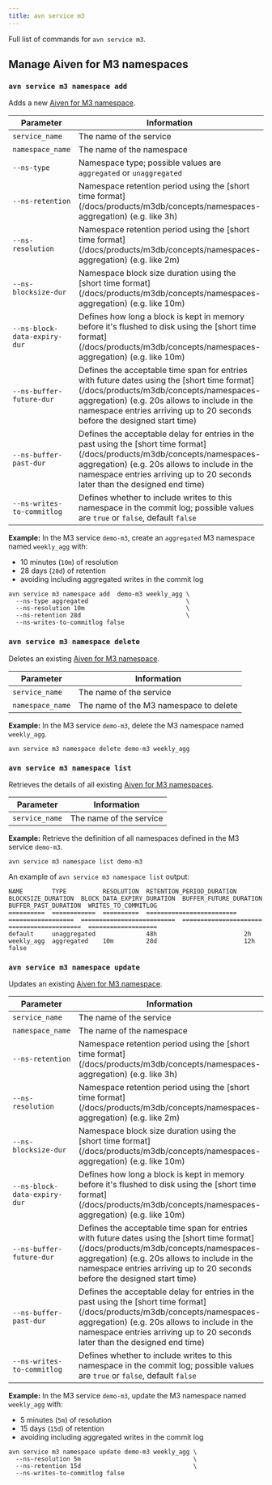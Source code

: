 ```yaml
---
title: avn service m3
---
```


Full list of commands for `avn service m3`.

## Manage Aiven for M3 namespaces

### `avn service m3 namespace add`

Adds a new
[Aiven for M3 namespace](/docs/products/m3db/concepts/namespaces-aggregation).

<table>
  <thead>
    <tr>
      <th>Parameter</th>
      <th>Information</th>
    </tr>
  </thead>
  <tbody>
    <tr>
      <td><code>service_name</code></td>
      <td>The name of the service</td>
    </tr>
    <tr>
      <td><code>namespace_name</code></td>
      <td>The name of the namespace</td>
    </tr>
    <tr>
      <td><code>--ns-type</code></td>
      <td>Namespace type; possible values are <code>aggregated</code> or <code>unaggregated</code></td>
    </tr>
    <tr>
      <td><code>--ns-retention</code></td>
      <td>Namespace retention period using the [short time format](/docs/products/m3db/concepts/namespaces-aggregation) (e.g. like 3h)</td>
    </tr>
    <tr>
      <td><code>--ns-resolution</code></td>
      <td>Namespace retention period using the [short time format](/docs/products/m3db/concepts/namespaces-aggregation) (e.g. like 2m)</td>
    </tr>
    <tr>
      <td><code>--ns-blocksize-dur</code></td>
      <td>Namespace block size duration using the [short time format](/docs/products/m3db/concepts/namespaces-aggregation) (e.g. like 10m)</td>
    </tr>
    <tr>
      <td><code>--ns-block-data-expiry-dur</code></td>
      <td>Defines how long a block is kept in memory before it's flushed to disk using the [short time format](/docs/products/m3db/concepts/namespaces-aggregation) (e.g. like 10m)</td>
    </tr>
    <tr>
      <td><code>--ns-buffer-future-dur</code></td>
      <td>Defines the acceptable time span for entries with future dates using the [short time format](/docs/products/m3db/concepts/namespaces-aggregation) (e.g. 20s allows to include in the namespace entries arriving up to 20 seconds before the designed start time)</td>
    </tr>
    <tr>
      <td><code>--ns-buffer-past-dur</code></td>
      <td>Defines the acceptable delay for entries in the past using the [short time format](/docs/products/m3db/concepts/namespaces-aggregation) (e.g. 20s allows to include in the namespace entries arriving up to 20 seconds later than the designed end time)</td>
    </tr>
    <tr>
      <td><code>--ns-writes-to-commitlog</code></td>
      <td>Defines whether to include writes to this namespace in the commit log; possible values are <code>true</code> or <code>false</code>, default <code>false</code></td>
    </tr>
  </tbody>
</table>


**Example:** In the M3 service `demo-m3`, create an `aggregated` M3
namespace named `weekly_agg` with:

-   10 minutes (`10m`) of resolution
-   28 days (`28d`) of retention
-   avoiding including aggregated writes in the commit log

```
avn service m3 namespace add  demo-m3 weekly_agg \
  --ns-type aggregated                           \
  --ns-resolution 10m                            \
  --ns-retention 28d                             \
  --ns-writes-to-commitlog false
```

### `avn service m3 namespace delete`

Deletes an existing
[Aiven for M3 namespace](/docs/products/m3db/concepts/namespaces-aggregation).

| Parameter        | Information                            |
| ---------------- | -------------------------------------- |
| `service_name`   | The name of the service                |
| `namespace_name` | The name of the M3 namespace to delete |

**Example:** In the M3 service `demo-m3`, delete the M3 namespace named
`weekly_agg`.

```
avn service m3 namespace delete demo-m3 weekly_agg
```

### `avn service m3 namespace list`

Retrieves the details of all existing
[Aiven for M3 namespaces](/docs/products/m3db/concepts/namespaces-aggregation).

| Parameter      | Information             |
| -------------- | ----------------------- |
| `service_name` | The name of the service |

**Example:** Retrieve the definition of all namespaces defined in the M3
service `demo-m3`.

```
avn service m3 namespace list demo-m3
```

An example of `avn service m3 namespace list` output:

``` text
NAME        TYPE          RESOLUTION  RETENTION_PERIOD_DURATION  BLOCKSIZE_DURATION  BLOCK_DATA_EXPIRY_DURATION  BUFFER_FUTURE_DURATION  BUFFER_PAST_DURATION  WRITES_TO_COMMITLOG
==========  ============  ==========  =========================  ==================  ==========================  ======================  ====================  ===================
default     unaggregated              48h                        2h
weekly_agg  aggregated    10m         28d                        12h                                                                                           false
```

### `avn service m3 namespace update`

Updates an existing
[Aiven for M3 namespace](/docs/products/m3db/concepts/namespaces-aggregation).

<table>
  <thead>
    <tr>
      <th>Parameter</th>
      <th>Information</th>
    </tr>
  </thead>
  <tbody>
    <tr>
      <td><code>service_name</code></td>
      <td>The name of the service</td>
    </tr>
    <tr>
      <td><code>namespace_name</code></td>
      <td>The name of the namespace</td>
    </tr>
    <tr>
      <td><code>--ns-retention</code></td>
      <td>Namespace retention period using the [short time format](/docs/products/m3db/concepts/namespaces-aggregation) (e.g. like 3h)</td>
    </tr>
    <tr>
      <td><code>--ns-resolution</code></td>
      <td>Namespace retention period using the [short time format](/docs/products/m3db/concepts/namespaces-aggregation) (e.g. like 2m)</td>
    </tr>
    <tr>
      <td><code>--ns-blocksize-dur</code></td>
      <td>Namespace block size duration using the [short time format](/docs/products/m3db/concepts/namespaces-aggregation) (e.g. like 10m)</td>
    </tr>
    <tr>
      <td><code>--ns-block-data-expiry-dur</code></td>
      <td>Defines how long a block is kept in memory before it's flushed to disk using the [short time format](/docs/products/m3db/concepts/namespaces-aggregation) (e.g. like 10m)</td>
    </tr>
    <tr>
      <td><code>--ns-buffer-future-dur</code></td>
      <td>Defines the acceptable time span for entries with future dates using the [short time format](/docs/products/m3db/concepts/namespaces-aggregation) (e.g. 20s allows to include in the namespace entries arriving up to 20 seconds before the designed start time)</td>
    </tr>
    <tr>
      <td><code>--ns-buffer-past-dur</code></td>
      <td>Defines the acceptable delay for entries in the past using the [short time format](/docs/products/m3db/concepts/namespaces-aggregation) (e.g. 20s allows to include in the namespace entries arriving up to 20 seconds later than the designed end time)</td>
    </tr>
    <tr>
      <td><code>--ns-writes-to-commitlog</code></td>
      <td>Defines whether to include writes to this namespace in the commit log; possible values are <code>true</code> or <code>false</code>, default <code>false</code></td>
    </tr>
  </tbody>
</table>

**Example:** In the M3 service `demo-m3`, update the M3 namespace named
`weekly_agg` with:

- 5 minutes (`5m`) of resolution
- 15 days (`15d`) of retention
- avoiding including aggregated writes in the commit log

```
avn service m3 namespace update demo-m3 weekly_agg \
  --ns-resolution 5m                               \
  --ns-retention 15d                               \
  --ns-writes-to-commitlog false
```
